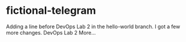 # fictional-telegram
Adding a line before DevOps Lab 2 in the hello-world branch.
I got a few more changes.
DevOps Lab 2
More...
